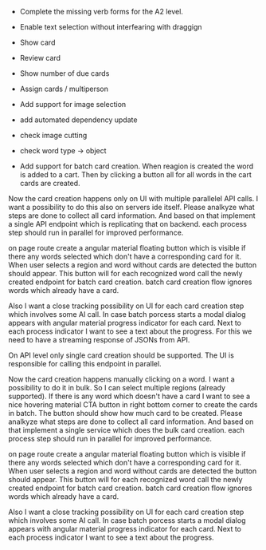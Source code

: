 - Complete the missing verb forms for the A2 level.  
- Enable text selection without interfearing with draggign
- Show card
- Review card
- Show number of due cards
- Assign cards / multiperson

- Add support for image selection
- add automated dependency update

- check image cutting 
- check word type -> object



- Add support for batch card creation. When reagion is created the word is added to a cart. Then by clicking a button all for all words in the cart cards are created.


>>>
Now the card creation happens only on UI with multiple parallelel API calls. I want a possibility to do this also on servers ide itself. Please analkyze what steps are done to collect all card information. And based on that implement a single API endpoint which is replicating that on backend. each process step should run in parallel for improved performance.

on page route create a angular material floating button which is visible if there any words selected which don't have a corresponding card for it. When user selects a region and word without cards are detected the button should appear. This button will for each recognized word call the newly created endpoint for batch card creation. batch card creation flow ignores words which already have a card.

Also I want a close tracking possibility on UI for each card creation step which involves some AI call.
In case batch porcess starts a modal dialog appears with angular material progress indicator for each card. Next to each process indicator I want to see a text about the progress. For this we need to have a streaming response of JSONs from API.

On API level only single card creation should be supported. The UI is responsible for calling this endpoint in parallel.

>>>

Now the card creation happens manually clicking on a word. I want a possibility to do it in bulk. So I can select multiple regions (already supported). If there is any word which doesn't have a card I want to see a nice hovering material CTA button in right bottom corner to create the cards in batch. The button should show how much card to be created. Please analkyze what steps are done to collect all card information. And based on that implement a single service which does the bulk card creation. each process step should run in parallel for improved performance.

on page route create a angular material floating button which is visible if there any words selected which don't have a corresponding card for it. When user selects a region and word without cards are detected the button should appear. This button will for each recognized word call the newly created endpoint for batch card creation. batch card creation flow ignores words which already have a card.

Also I want a close tracking possibility on UI for each card creation step which involves some AI call.
In case batch porcess starts a modal dialog appears with angular material progress indicator for each card. Next to each process indicator I want to see a text about the progress. 
